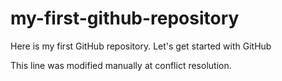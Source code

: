 # my-first-github-repository
Here is my first GitHub repository.  Let's get started with GitHub

This line was modified manually at conflict resolution. 
